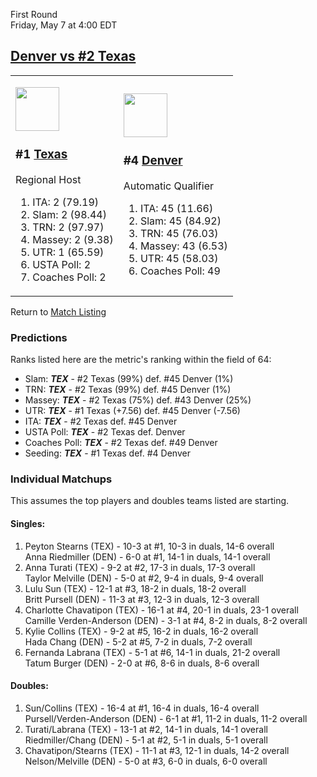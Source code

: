 First Round  
Friday, May 7 at 4:00 EDT
## [Denver vs #2 Texas](https://www.ncaa.com/game/5833678) 

<table><tr><td>  

<a href="../index.md"><img src="https://www.ncaa.com/sites/default/files/images/logos/schools/t/texas.70.png" width="70" height="70" /></a>  

<h3>#1 <a href="../index.md">Texas</a></h3>  

Regional Host  

<ol>  
<li>ITA: 2 (79.19)</li>  
<li>Slam: 2 (98.44)</li>  
<li>TRN: 2 (97.97)</li>  
<li>Massey: 2 (9.38)</li>  
<li>UTR: 1 (65.59)</li>  
<li>USTA Poll: 2</li>  
<li>Coaches Poll: 2</li>  
</ol>  

</td><td>  

<a href="../index.md"><img src="https://www.ncaa.com/sites/default/files/images/logos/schools/d/denver.70.png" width="70" height="70" /></a>  

<h3>#4 <a href="../index.md">Denver</a></h3>  

Automatic Qualifier  

<ol>  
<li>ITA: 45 (11.66)</li>  
<li>Slam: 45 (84.92)</li>  
<li>TRN: 45 (76.03)</li>  
<li>Massey: 43 (6.53)</li>  
<li>UTR: 45 (58.03)</li>  
<li>Coaches Poll: 49</li>  
</ol>  

</td></tr></table>  

Return to [Match Listing](../index.md)  

### Predictions  

Ranks listed here are the metric's ranking within the field of 64:  
- Slam: ***TEX*** - #2 Texas (99%) def. #45 Denver (1%)  
- TRN: ***TEX*** - #2 Texas (99%) def. #45 Denver (1%)  
- Massey: ***TEX*** - #2 Texas (75%) def. #43 Denver (25%)  
- UTR: ***TEX*** - #1 Texas (+7.56) def. #45 Denver (-7.56)  
- ITA: ***TEX*** - #2 Texas def. #45 Denver  
- USTA Poll: ***TEX*** - #2 Texas def. Denver  
- Coaches Poll: ***TEX*** - #2 Texas def. #49 Denver  
- Seeding: ***TEX*** - #1 Texas def. #4 Denver  

### Individual Matchups  

This assumes the top players and doubles teams listed are starting.  

#### Singles:  
1. Peyton Stearns (TEX) - 10-3 at #1, 10-3 in duals, 14-6 overall  
   Anna Riedmiller (DEN) - 6-0 at #1, 14-1 in duals, 14-1 overall
2. Anna Turati (TEX) - 9-2 at #2, 17-3 in duals, 17-3 overall  
   Taylor Melville (DEN) - 5-0 at #2, 9-4 in duals, 9-4 overall
3. Lulu Sun (TEX) - 12-1 at #3, 18-2 in duals, 18-2 overall  
   Britt Pursell (DEN) - 11-3 at #3, 12-3 in duals, 12-3 overall
4. Charlotte Chavatipon (TEX) - 16-1 at #4, 20-1 in duals, 23-1 overall  
   Camille Verden-Anderson (DEN) - 3-1 at #4, 8-2 in duals, 8-2 overall
5. Kylie Collins (TEX) - 9-2 at #5, 16-2 in duals, 16-2 overall  
   Hada Chang (DEN) - 5-2 at #5, 7-2 in duals, 7-2 overall
6. Fernanda Labrana (TEX) - 5-1 at #6, 14-1 in duals, 21-2 overall  
   Tatum Burger (DEN) - 2-0 at #6, 8-6 in duals, 8-6 overall

#### Doubles:  
1. Sun/Collins (TEX) - 16-4 at #1, 16-4 in duals, 16-4 overall  
   Pursell/Verden-Anderson (DEN) - 6-1 at #1, 11-2 in duals, 11-2 overall
2. Turati/Labrana (TEX) - 13-1 at #2, 14-1 in duals, 14-1 overall  
   Riedmiller/Chang (DEN) - 5-1 at #2, 5-1 in duals, 5-1 overall
3. Chavatipon/Stearns (TEX) - 11-1 at #3, 12-1 in duals, 14-2 overall  
   Nelson/Melville (DEN) - 5-0 at #3, 6-0 in duals, 6-0 overall